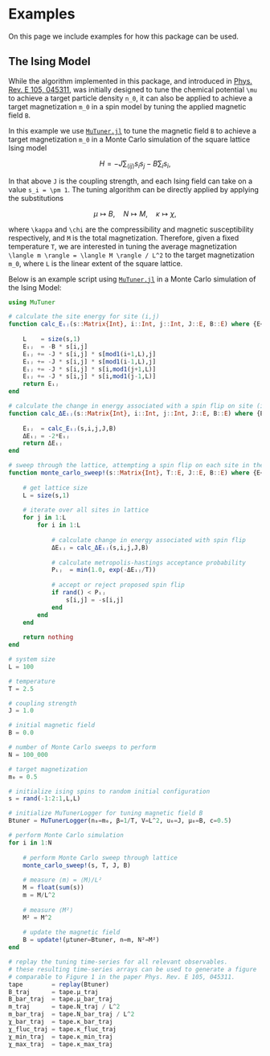 # Examples

On this page we include examples for how this package can be used.

## The Ising Model

While the algorithm implemented in this package, and introduced in
[Phys. Rev. E 105, 045311](https://journals.aps.org/pre/abstract/10.1103/PhysRevE.105.045311),
was initially designed to tune the chemical potential ``\mu`` to achieve a target particle
density ``n_0``, it can also be applied to achieve a target magnetization
``m_0`` in a spin model by tuning the applied magnetic field ``B``.

In this example we use [`MuTuner.jl`](https://github.com/cohensbw/MuTuner.jl) to tune the
magnetic field ``B`` to achieve a target magnetization ``m_0`` in a Monte Carlo
simulation of the square lattice Ising model
```math
H = -J \sum_{\langle ij\rangle} s_{i}s_{j} - B \sum_{i} s_{i},
```
In that above ``J`` is the coupling strength, and each
Ising field can take on a value ``s_i = \pm 1``.
The tuning algorithm can be directly applied by applying the substitutions
```math
\mu \mapsto B, \quad N \mapsto M, \quad \kappa \mapsto \chi,
```
where ``\kappa`` and ``\chi`` are the compressibility and magnetic
susceptibility respectively, and ``M`` is the total magnetization.
Therefore, given a fixed temperature ``T``, we are interested in tuning the average
magnetization ``\langle m \rangle = \langle M \rangle / L^2`` to the target magnetization
``m_0``, where ``L`` is the linear extent of the square lattice.


Below is an example script using [`MuTuner.jl`](https://github.com/cohensbw/MuTuner.jl) in a
Monte Carlo simulation of the Ising Model:

```julia
using MuTuner

# calculate the site energy for site (i,j)
function calc_Eᵢⱼ(s::Matrix{Int}, i::Int, j::Int, J::E, B::E) where {E<:AbstractFloat}
    
    L    = size(s,1)
    Eᵢⱼ  = -B * s[i,j]
    Eᵢⱼ += -J * s[i,j] * s[mod1(i+1,L),j]
    Eᵢⱼ += -J * s[i,j] * s[mod1(i-1,L),j]
    Eᵢⱼ += -J * s[i,j] * s[i,mod1(j+1,L)]
    Eᵢⱼ += -J * s[i,j] * s[i,mod1(j-1,L)]
    return Eᵢⱼ
end

# calculate the change in energy associated with a spin flip on site (i,j)
function calc_ΔEᵢⱼ(s::Matrix{Int}, i::Int, j::Int, J::E, B::E) where {E<:AbstractFloat}
    
    Eᵢⱼ  = calc_Eᵢⱼ(s,i,j,J,B)
    ΔEᵢⱼ = -2*Eᵢⱼ
    return ΔEᵢⱼ
end

# sweep through the lattice, attempting a spin flip on each site in the lattice
function monte_carlo_sweep!(s::Matrix{Int}, T::E, J::E, B::E) where {E<:AbstractFloat}
    
    # get lattice size
    L = size(s,1)
    
    # iterate over all sites in lattice
    for j in 1:L
        for i in 1:L
            
            # calculate change in energy associated with spin flip
            ΔEᵢⱼ = calc_ΔEᵢⱼ(s,i,j,J,B)
            
            # calculate metropolis-hastings acceptance probability
            Pᵢⱼ  = min(1.0, exp(-ΔEᵢⱼ/T))
            
            # accept or reject proposed spin flip
            if rand() < Pᵢⱼ
                s[i,j] = -s[i,j]
            end
        end
    end
    
    return nothing
end

# system size
L = 100

# temperature
T = 2.5

# coupling strength
J = 1.0

# initial magnetic field
B = 0.0

# number of Monte Carlo sweeps to perform
N = 100_000

# target magnetization
m₀ = 0.5

# initialize ising spins to random initial configuration
s = rand(-1:2:1,L,L)

# initialize MuTunerLogger for tuning magnetic field B
Btuner = MuTunerLogger(n₀=m₀, β=1/T, V=L^2, u₀=J, μ₀=B, c=0.5)

# perform Monte Carlo simulation
for i in 1:N
    
    # perform Monte Carlo sweep through lattice
    monte_carlo_sweep!(s, T, J, B)
    
    # measure ⟨m⟩ = ⟨M⟩/L²
    M = float(sum(s))
    m = M/L^2
    
    # measure ⟨M²⟩
    M² = M^2
    
    # update the magnetic field
    B = update!(μtuner=Btuner, n=m, N²=M²)
end

# replay the tuning time-series for all relevant observables.
# these resulting time-series arrays can be used to generate a figure
# comparable to Figure 1 in the paper Phys. Rev. E 105, 045311.
tape        = replay(Btuner)
B_traj      = tape.μ_traj
B_bar_traj  = tape.μ_bar_traj
m_traj      = tape.N_traj / L^2
m_bar_traj  = tape.N_bar_traj / L^2
χ_bar_traj  = tape.κ_bar_traj
χ_fluc_traj = tape.κ_fluc_traj
χ_min_traj  = tape.κ_min_traj
χ_max_traj  = tape.κ_max_traj
```